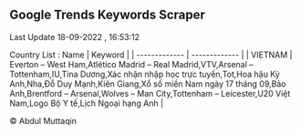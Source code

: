

## Google Trends Keywords Scraper 
 
Last Update 18-09-2022 , 16:53:12

Country List :
 Name  | Keyword |
| ------------- | ------------- |
| VIETNAM | Everton – West Ham,Atlético Madrid – Real Madrid,VTV,Arsenal – Tottenham,IU,Tina Dương,Xác nhận nhập học trực tuyến,Tot,Hoa hậu Kỳ Anh,Nha,Đỗ Duy Mạnh,Kiên Giang,Xổ số miền Nam ngày 17 tháng 09,Bảo Anh,Brentford – Arsenal,Wolves – Man City,Tottenham – Leicester,U20 Việt Nam,Logo Bộ Y tế,Lịch Ngoại hạng Anh |



© Abdul Muttaqin 
